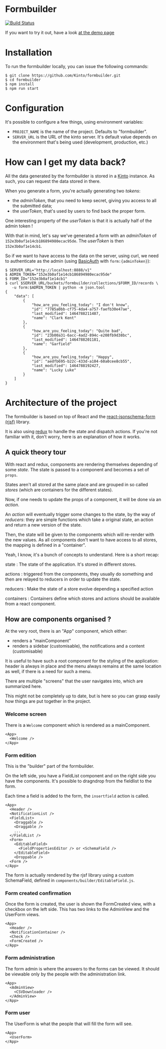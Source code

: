 Formbuilder
===========

[![Build Status](https://travis-ci.org/Kinto/formbuilder.svg?branch=master)](https://travis-ci.org/Kinto/formbuilder)

If you want to try it out, have a look [at the demo
page](https://kinto.github.io/formbuilder/)

# Installation

To run the formbuilder locally, you can issue the following commands:

```
$ git clone https://github.com/Kinto/formbuilder.git  
$ cd formbuilder  
$ npm install
$ npm run start  
```

# Configuration

It's possible to configure a few things, using environment variables:

- `PROJECT_NAME` is the name of the project. Defaults to "formbuilder".
- `SERVER_URL` is the URL of the kinto server. It's default value depends on
  the environment that's being used (development, production, etc.)

# How can I get my data back?

All the data generated by the formbuilder is stored in a
[Kinto](https://kinto.readthedocs.io) instance. As such, you can request the
data stored in there.

When you generate a form, you're actually generating two *tokens*:
- the *adminToken*, that you need to keep secret, giving you access to all the
  submitted data;
- the *userToken*, that's used by users to find back the proper form.

One interesting property of the *userToken* is that it is actually half of the
admin token !

With that in mind, let's say we've generated a form with an *adminToken* of `152e3b0af1e14cb186894980ecac95de`. The *userToken* is then `152e3b0af1e14cb1`.

So if we want to have access to the data on the server, using curl, we need to authenticate as the admin (using [BasicAuth](https://en.wikipedia.org/wiki/Basic_access_authentication) with `form:{adminToken}`):

```
$ SERVER_URL="http://localhost:8888/v1"
$ ADMIN_TOKEN="152e3b0af1e14cb186894980ecac95de"
$ FORM_ID="152e3b0af1e14cb1"
$ curl $SERVER_URL/buckets/formbuilder/collections/$FORM_ID/records \
   -u form:$ADMIN_TOKEN | python -m json.tool
{
    "data": [
        {
            "how_are_you_feeling_today": "I don't know",
            "id": "7785a0bb-cf75-4da4-a757-faefb30e47ae",
            "last_modified": 1464788211487,
            "name": "Clark Kent"
        },
        {
            "how_are_you_feeling_today": "Quite bad",
            "id": "23b00a31-6acc-4ad2-894c-e208fb9d38bc",
            "last_modified": 1464788201181,
            "name": "Garfield"
        },
        {
            "how_are_you_feeling_today": "Happy",
            "id": "aedfb695-b22c-433d-a104-60a0cee8cb55",
            "last_modified": 1464788192427,
            "name": "Lucky Luke"
        }
    ]
}
```

# Architecture of the project

The formbuilder is based on top of React and the [react-jsonschema-form (rjsf)](https://github.com/mozilla-services/react-jsonschema-form)
library.

It is also using [redux](https://github.com/reactjs/react-redux) to handle
the state and dispatch actions. If you're not familiar with it, don't worry,
here is an explanation of how it works.

## A quick theory tour

With react and redux, components are rendering themselves depending of some *state*. The state is passed to a component and becomes a set of `props`.

States aren't all stored at the same place and are grouped in so called *stores* (which are containers for the different states).

Now, if one needs to update the props of a component, it will be done via an *action*.

An *action* will eventually trigger some changes to the state, by the way of *reducers*: they are simple functions which take a original state, an action and return a new version of the state.

Then, the state will be given to the components which will re-render with the new values. As all components don't want to have access to all stores, the mapping is defined in a "container".

Yeah, I know, it's a bunch of concepts to understand. Here is a short recap:

state
: The state of the application. It's stored in different stores.

actions
: triggered from the components, they usually do something and then are relayed
  to reducers in order to update the state.

reducers
: Make the state of a store evolve depending a specified action

containers
: Containers define which stores and actions should be available from a react
  component.

## How are components organised ?

At the very root, there is an "App" component, which either:
- renders a "mainComponent"
- renders a sidebar (customisable), the notifications and a content (customisable)

It is useful to have such a root component for the styling of the application:
header is always in place and the menu always remains at the same location as
well, if there is a need for such a menu.

There are multiple "screens" that the user navigates into, which are summarized
here.

This might not be completely up to date, but is here so you can grasp easily how things are put together in the project.

### Welcome screen

There is a `Welcome` component which is rendered as a mainComponent.

```
<App>
  <Welcome />
</App>
```

### Form edition

This is the "builder" part of the formbuilder.

On the left side, you have a FieldList component and on the
right side you have the components. It's possible to
dragndrop from the fieldlist to the form.

Each time a field is added to the form, the `insertfield` action is called.

```
<App>
  <Header />
  <NotificationList />
  <FieldList>
    <Draggable />
    <Draggable />
    ...
  </FieldList />
  <Form>
    <EditableField>
      <FieldPropertiesEditor /> or <SchemaField />
    </EditableField>
    <Droppable />
  <Form />
</App>
```

The form is actually rendered by the rjsf library using a custom SchemaField, defined in `components/builder/EditableField.js`.

### Form created confirmation

Once the form is created, the user is shown the FormCreated view, with a checkbox on the left side. This has two links to the AdminView and the UserForm views.

```
<App>
  <Header />
  <NotificationContainer />
  <Check />
  <FormCreated />
</App>
```

### Form administration

The form admin is where the answers to the forms can be viewed. It should be viewable only by the people with the administration
link.

```
<App>
  <AdminView>
    <CSVDownloader />
  </AdminView>
</App>
```

### Form user

The UserForm is what the people that will fill the form will see.

```
<App>
  <UserForm>
</App>
```
